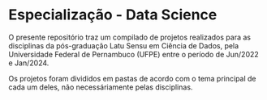 # Especialização - Data Science

O presente repositório traz um compilado de projetos realizados para as disciplinas da pós-graduação Latu Sensu em Ciência de Dados, pela Universidade Federal de Pernambuco (UFPE) entre o período de Jun/2022 e Jan/2024.

Os projetos foram divididos em pastas de acordo com o tema principal de cada um deles, não necessáriamente pelas disciplinas.
